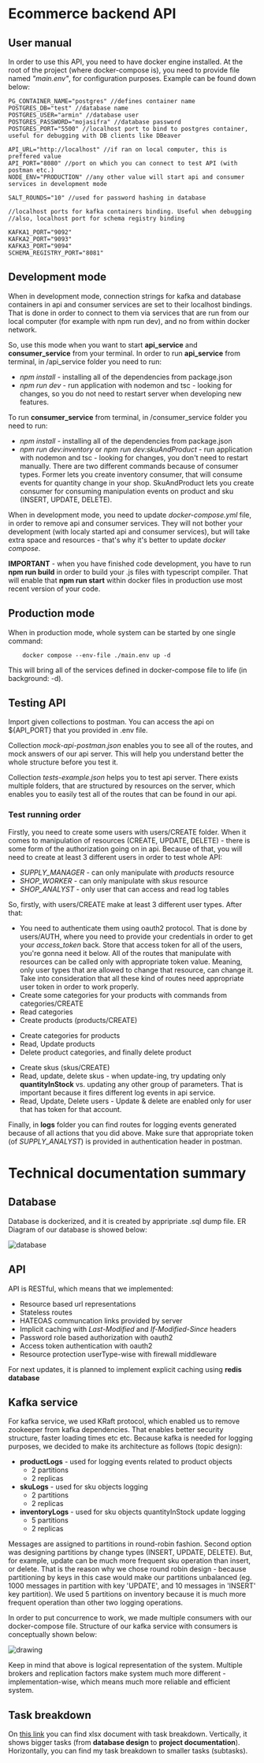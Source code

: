 # Ecommerce backend API

## User manual

In order to use this API, you need to have docker engine installed.
At the root of the project (where docker-compose is), you need to provide file named
*"main.env"*, for configuration purposes. Example can be found down below:

```
PG_CONTAINER_NAME="postgres" //defines container name
POSTGRES_DB="test" //database name
POSTGRES_USER="armin" //database user
POSTGRES_PASSWORD="mojasifra" //database password
POSTGRES_PORT="5500" //localhost port to bind to postgres container, useful for debugging with DB clients like DBeaver

API_URL="http://localhost" //if ran on local computer, this is preffered value
API_PORT="8080" //port on which you can connect to test API (with postman etc.)
NODE_ENV="PRODUCTION" //any other value will start api and consumer services in development mode

SALT_ROUNDS="10" //used for password hashing in database

//localhost ports for kafka containers binding. Useful when debugging
//also, localhost port for schema registry binding

KAFKA1_PORT="9092" 
KAFKA2_PORT="9093"
KAFKA3_PORT="9094"
SCHEMA_REGISTRY_PORT="8081"
```

## Development mode

When in development mode, connection strings for kafka and database containers in 
api and consumer services are set to their localhost bindings. That is done in order
to connect to them via services that are run from our local computer (for example with npm run dev), 
and no from within docker network.

So, use this mode when you want to start **api_service** and **consumer_service** from your terminal.
In order to run **api_service** from terminal, in /api_service folder you need to run:

* *npm install* - installing all of the dependencies from package.json
* *npm run dev* - run application with nodemon and tsc - looking for changes, so you do not need to restart server when developing new features.

To run **consumer_service** from terminal, in /consumer_service folder you need to run:

* *npm install* - installing all of the dependencies from package.json
* *npm run dev:inventory* or *npm run dev:skuAndProduct* - run application with nodemon and tsc - looking for changes, you don't need to restart manually. There are two different commands because of consumer types. Former lets you create inventory consumer, that will consume events for quantity change in your shop. SkuAndProduct lets you create consumer for consuming manipulation events on product and sku (INSERT, UPDATE, DELETE).

When in development mode, you need to update _docker-compose.yml_ file, in order to remove api and consumer 
services. They will not bother your development (with localy started api and consumer services), but will take extra space and resources - that's why it's better to update _docker compose_.

**IMPORTANT** - when you have finished code development, you have to run __npm run build__ in order to build your .js files with typescript compiler. That will enable that **npm run start** within docker files in production use most recent version of your code.

## Production mode
When in production mode, whole system can be started by one single command:

```
    docker compose --env-file ./main.env up -d
```

This will bring all of the services defined in docker-compose file to life (in background: -d).

## Testing API

Import given collections to postman. You can access the api on ${API_PORT} that you provided in .env file. 

Collection _mock-api-postman.json_ enables you to see all of the routes, and mock answers of our api server. This will help you understand better the whole structure before you test it.

Collection _tests-example.json_ helps you to test api server. There exists multiple folders, that are structured by 
resources on the server, which enables you to easily test all of the routes that can be found in our api.

### Test running order

Firstly, you need to create some users with users/CREATE folder. When it comes to manipulation of resources (CREATE, UPDATE, DELETE) - there is some form of the authorization going on in api. Because of that, you will need to create at least 3 different users in order to test whole API:

* *SUPPLY_MANAGER* - can only manipulate with *products* resource
* *SHOP_WORKER* - can only manipulate with *skus* resource
* *SHOP_ANALYST* - only user that can access and read log tables

So, firstly, with users/CREATE make at least 3 different user types. After that:
* You need to authenticate them using oauth2 protocol. That is done by users/AUTH, where you need to provide your credentials in order to get your *access_token* back. Store that access token for all of the users, you're gonna need it below. All of the routes that manipulate with resources can be called only with appropriate token value. Meaning, only user types that are allowed to change that resource, can change it. Take into consideration that all these kind of routes need appropriate user token in order to work properly.
* Create some categories for your products with commands from categories/CREATE
* Read categories
* Create products (products/CREATE)
+ Create categories for products
+ Read, Update products
+ Delete product categories, and finally delete product
* Create skus (skus/CREATE)
* Read, update, delete skus - when update-ing, try updating only **quantityInStock** vs. updating any other group of parameters. That is important because it fires different log events in api service.
* Read, Update, Delete users - Update & delete are enabled only for user that has token for that account.

Finally, in **logs** folder you can find routes for logging events generated because of all actions that you did above. Make sure that appropriate token (of *SUPPLY_ANALYST*) is provided in authentication header in postman.


# Technical documentation summary

## Database 

Database is dockerized, and it is created by appripriate .sql dump file. ER Diagram of our database is showed below:

![database](https://github.com/PetrovicArmin/ecommerce-backend/assets/89392479/1aebde47-8a30-47a8-b790-a9b01e224506)

## API

API is RESTful, which means that we implemented:

* Resource based url representations
* Stateless routes
* HATEOAS communcation links provided by server
* Implicit caching with *Last-Modified* and *If-Modified-Since* headers
* Password role based authorization with oauth2
* Access token authentication with oauth2
* Resource protection userType-wise with firewall middleware

For next updates, it is planned to implement explicit caching using **redis database**

## Kafka service

For kafka service, we used KRaft protocol, which enabled us to remove zookeeper from kafka dependencies. That enables better security structure, faster loading times etc etc. Because kafka is needed for logging purposes, we decided to make its architecture as follows (topic design):

* **productLogs** - used for logging events related to product objects
    * 2 partitions
    * 2 replicas
* **skuLogs** - used for sku objects logging
    * 2 partitions 
    * 2 replicas
* **inventoryLogs** - used for sku objects quantityInStock update logging
    * 5 partitions
    * 2 replicas

Messages are assigned to partitions in round-robin fashion. Second option was designing partitions by change types (INSERT, UPDATE, DELETE). But, for example, update can be much more frequent sku operation than insert, or delete. That is the reason why we chose round robin design - because partitioning by keys in this case would make our partitions unbalanced (eg. 1000 messages in partition with key 'UPDATE', and 10 messages in 'INSERT' key partition).
We used 5 partitions on inventory because it is much more frequent operation than other two logging operations.

In order to put concurrence to work, we made multiple consumers with our docker-compose file. Structure of our kafka service with consumers is conceptually shown below:

![drawing](https://github.com/PetrovicArmin/ecommerce-backend/assets/89392479/6e7f175a-0a88-4dbc-acc5-7d2ea1240c36)


Keep in mind that above is logical representation of the system. Multiple brokers and replication factors make system much more different - implementation-wise, which means much more reliable and efficient system.

## Task breakdown

On [this link](https://etfunsa-my.sharepoint.com/:x:/g/personal/apetrovic1_etf_unsa_ba/ESI0qwYt4oJAuI480CoTUn4Bgk1uaw3atzhr2iDJs420-A?e=JJqiz0) you can find xlsx document with task breakdown. Vertically, it shows bigger tasks (from **database design** to **project documentation**). Horizontally, you can find my task breakdown to smaller tasks (subtasks). 

